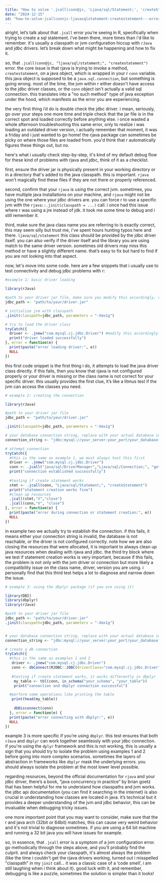 ```yaml
---
title: "How to solve '.jcall(conn@jc, 'Ljava/sql/Statement;', 'createStatement') : ' error in R?"
date: "2024-12-15"
id: "how-to-solve-jcallconnjc-ljavasqlstatement-createstatement---error-in-r"
---
```


alright, let’s talk about that `.jcall` error you’re seeing in R, specifically when trying to create a sql statement. i’ve been there, more times than i'd like to remember. it's usually a classpath or jvm configuration hiccup with `rJava` and jdbc drivers. let’s break down what might be happening and how to fix it.

so, that `.jcall(conn@jc, "ljava/sql/statement;", "createstatement")` error. the core issue is that rjava is trying to invoke a method, `createstatement`, on a java object, which is wrapped in your r `conn` variable. this java object is supposed to be a `java.sql.connection`, but something is going wrong. most of the time, the jvm within r either doesn't have access to the jdbc driver classes, or the `conn` object isn't actually a valid sql connection. this translates into a "no such method" type of java exception under the hood, which manifests as the error you are experiencing.

the very first thing i’d do is double check the jdbc driver. i mean, seriously, go over your steps one more time and triple check that the jar file is in the correct spot and loaded correctly before anything else. i once wasted a whole afternoon troubleshooting this same error, only to realize i was loading an outdated driver version, i actually remember that moment, it was a friday and i just wanted to go home! the rjava package can sometimes be picky on where those files are loaded from. you'd think that r automatically figures these things out, but no.

here's what i usually check step-by-step, it's kind of my default debug flow for these kind of problems with rjava and jdbc, think of it as a checklist.

first, ensure the driver jar is physically present in your working directory or in a directory that's added to the java classpath. this is important. `rjava` won't magically find these files if they are not there or properly referenced.

second, confirm that your `rjava` is using the correct jvm. sometimes, you have multiple java installations on your machine, and `rjava` might not be using the one where your jdbc drivers are. you can force r to use a specific jvm with the `rjava::.jinit(classpath = ...)` call. i once had this issue where r was using a jre instead of jdk. it took me some time to debug and i still remember it.

third, make sure the java class name you are referring to is exactly correct, this may seem silly but trust me, i've spent hours hunting typos here and there. `ljava/sql/statement` this class should be provided by the jdbc driver itself. you can also verify if the driver itself and the library you are using match to the same driver version. sometimes old drivers may miss this method or have a slightly different name. that’s easy to fix but hard to find if you are not looking into that aspect.

now, let's move into some code. here are a few snippets that i usually use to test connectivity and debug jdbc problems with r:

```r
#example 1: basic driver loading

library(rJava)

#path to your driver jar file, make sure you modify this accordingly, remember this is an example path
jdbc_path <- "path/to/your/driver.jar"

# initialize jvm with classpath
.jinit(classpath=jdbc_path, parameters = "-Xmx1g")

# try to load the driver class
tryCatch({
  driver <- .jnew("com.mysql.cj.jdbc.Driver") #modify this accordingly to your database
  print("driver loaded successfully")
}, error = function(e) {
  print(paste("error loading driver:", e))
  NULL
})
```
this first code snippet is the first thing i do, it attempts to load the java driver class directly. if this fails, then you know that rjava is not configured properly or your driver is missing or the class name is not correct for your specific driver. this usually provides the first clue, it’s like a litmus test if the jvm can access the classes you need.

```r
# example 2: creating the connection

library(rJava)

#path to your driver jar file
jdbc_path <- "path/to/your/driver.jar"

.jinit(classpath=jdbc_path, parameters = "-Xmx1g")

# your database connection string, replace with your actual database information
connection_string <- "jdbc:mysql://your_server:your_port/your_database?user=your_user&password=your_password"

# attempt connection
tryCatch({
  #this is the same as example 1, we must always test this first
  driver <- .jnew("com.mysql.cj.jdbc.Driver")
  conn <- .jcall("java/sql/DriverManager","Ljava/sql/Connection;", "getConnection",connection_string)
  print("connection established successfully")
  
  #testing if create statement works
  stmt <- .jcall(conn, "Ljava/sql/Statement;", "createStatement")
  print("statement creation works fine")
  #clean up resources
  .jcall(stmt,"V","close")
  .jcall(conn,"V", "close")
}, error = function(e) {
  print(paste("error during connection or statement creation:", e))
  NULL
})
```
in example two we actually try to establish the connection. if this fails, it means either your connection string is invalid, the database is not reachable, or the driver is not configured correctly. note how we are also closing the resources that were allocated, it is important to always clean up java resources when dealing with rjava and jdbc. the third try block where we test if statement creation works is very important, because if this fails, the problem is not only with the jvm driver or connection but more likely a compatibility issue on the class name, driver, version you are using. i personally find that this third test helps a lot to diagnose and narrow down the issue.

```r
# example 3: using the dbplyr package (if you are using it)

library(DBI)
library(dbplyr)
library(rJava)

#path to your driver jar file
jdbc_path <- "path/to/your/driver.jar"
.jinit(classpath=jdbc_path, parameters = "-Xmx1g")


# your database connection string, replace with your actual database information
connection_string <- "jdbc:mysql://your_server:your_port/your_database?user=your_user&password=your_password"

# create a db connection
tryCatch({
  #this is the same as examples 1 and 2
   driver <- .jnew("com.mysql.cj.jdbc.Driver")
   conn <- dbConnect(RJDBC::JDBC(driverClass="com.mysql.cj.jdbc.Driver",classPath=jdbc_path), connection_string)
   
   #testing if create statement works, it works differently in dbplyr
    my_table <- tbl(conn, in_schema("your_schema", "your_table"))
    print("connection and dbplyr connection successful")

  #perform some operations like printing the table
   print(head(my_table))
    
    dbDisconnect(conn)
  }, error = function(e) {
  print(paste("error connecting with dbplyr:", e))
  NULL
})
```
example 3 is more specific if you’re using `dbplyr`. this test ensures that both `rJava` and `dbplyr` can work together seamlessly with your jdbc connection. if you're using the `dplyr` framework and this is not working, this is usually a sign that you should try to isolate the problem using examples 1 and 2 before going into more complex scenarios. sometimes the layers of abstraction in frameworks like `dbplyr` mask the underlying errors. you should always isolate the problem at the most lower level possible.

regarding resources, beyond the official documentation for `rjava` and your jdbc driver, there’s a book, “java concurrency in practice” by brian goetz that has been helpful for me to understand how classpaths and jvm works. the jdbc api documentation (you can find it searching in the internet) is also crucial in understanding how classes are located in java. it’s technical but it provides a deeper understanding of the jvm and jdbc behavior, this can be invaluable when debugging tricky issues.

one more important point that you may want to consider, make sure that the r and java arch (32bit or 64bit) matches, this can cause very weird behavior and it's not trivial to diagnose sometimes. if you are using a 64 bit machine and running a 32 bit java you will have issues for example.

so, in essence, that `.jcall` error is a symptom of a jvm configuration error. go methodically through the steps above, and you’ll probably find the culprit. and always check your classpath, it's almost always the problem (like the time i couldn't get the rjava drivers working, turned out i misspelled "classpath" in my `jinit` call... it was a classic case of a ‘code smell’, i am still laughing when i think about it). good luck with it, and remember, debugging is like a puzzle, sometimes the solution is simpler than it looks!
